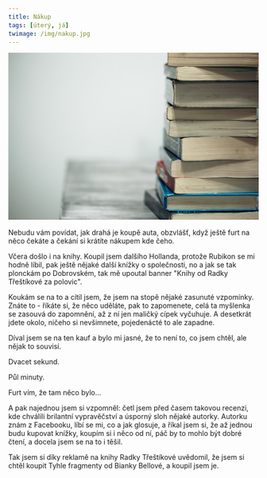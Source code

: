 ```yaml
---
title: Nákup
tags: [úterý, já]
twimage: /img/nakup.jpg
---
```


![cover](/img/nakup.jpg)

Nebudu vám povídat, jak drahá je koupě auta, obzvlášť, když ještě furt na něco čekáte a čekání si krátíte nákupem kde čeho.

Včera došlo i na knihy. Koupil jsem dalšího Hollanda, protože Rubikon se mi hodně líbil, pak ještě nějaké další knížky o společnosti, no a jak se tak plonckám po Dobrovském, tak mě upoutal banner "Knihy od Radky Třeštíkové za polovic".

Koukám se na to a cítil jsem, že jsem na stopě nějaké zasunuté vzpomínky. Znáte to - říkáte si, že něco uděláte, pak to zapomenete, celá ta myšlenka se zasouvá do zapomnění, až z ní jen maličký cípek vyčuhuje. A desetkrát jdete okolo, ničeho si nevšimnete, pojedenácté to ale zapadne.

Díval jsem se na ten kauf a bylo mi jasné, že to není to, co jsem chtěl, ale nějak to souvisí.

Dvacet sekund.

Půl minuty.

Furt vím, že tam něco bylo...

A pak najednou jsem si vzpomněl: četl jsem před časem takovou recenzi, kde chválili brilantní vypravěčství a úsporný sloh nějaké autorky. Autorku znám z Facebooku, líbí se mi, co a jak glosuje, a říkal jsem si, že až jednou budu kupovat knížky, koupím si i něco od ní, páč by to mohlo být dobré čtení, a docela jsem se na to i těšil.

Tak jsem si díky reklamě na knihy Radky Třeštíkové uvědomil, že jsem si chtěl koupit Tyhle fragmenty od Bianky Bellové, a koupil jsem je.